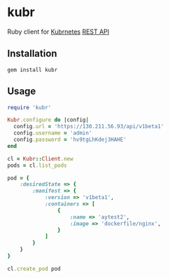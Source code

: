 kubr
=====

Ruby client for [Kubrnetes](https://github.com/GoogleCloudPlatform/Kubrnetes) 
[REST API](http://cdn.rawgit.com/GoogleCloudPlatform/kubernetes/31a0daae3627c91bc96e1f02a6344cd76e294791/api/kubernetes.html)

Installation
------------

```
gem install kubr
```

Usage
-----

```ruby
require 'kubr'

Kubr.configure do |config|
  config.url = 'https://130.211.56.93/api/v1beta1'
  config.username = 'admin'
  config.password = 'hv9tgLhKdej3HAHE'
end

cl = Kubr::Client.new
pods = cl.list_pods

pod = {
    :desiredState => {
        :manifest => {
            :version => 'v1beta1',
            :containers => [
                {
                    :name => 'aytest2',
                    :image => 'dockerfile/nginx',
                }
            ]
        }
    }
}

cl.create_pod pod
```